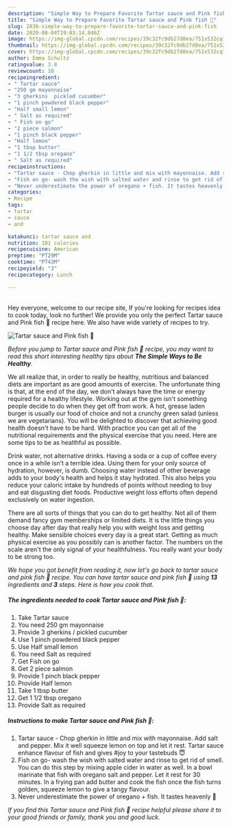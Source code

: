 ```yaml
---
description: "Simple Way to Prepare Favorite Tartar sauce and Pink fish 🍣"
title: "Simple Way to Prepare Favorite Tartar sauce and Pink fish 🍣"
slug: 2836-simple-way-to-prepare-favorite-tartar-sauce-and-pink-fish
date: 2020-08-04T19:03:14.846Z
image: https://img-global.cpcdn.com/recipes/39c32fc9db27d8ea/751x532cq70/tartar-sauce-and-pink-fish-🍣-recipe-main-photo.jpg
thumbnail: https://img-global.cpcdn.com/recipes/39c32fc9db27d8ea/751x532cq70/tartar-sauce-and-pink-fish-🍣-recipe-main-photo.jpg
cover: https://img-global.cpcdn.com/recipes/39c32fc9db27d8ea/751x532cq70/tartar-sauce-and-pink-fish-🍣-recipe-main-photo.jpg
author: Emma Schultz
ratingvalue: 3.8
reviewcount: 10
recipeingredient:
- " Tartar sauce"
- "250 gm mayonnaise"
- "3 gherkins  pickled cucumber"
- "1 pinch powdered black pepper"
- "Half small lemon"
- " Salt as required"
- " Fish on go"
- "2 piece salmon"
- "1 pinch black pepper"
- "Half lemon"
- "1 tbsp butter"
- "1 1/2 tbsp oregano"
- " Salt as required"
recipeinstructions:
- "Tartar sauce - Chop gherkin in little and mix with mayonnaise. Add salt and pepper. Mix it well squeeze lemon on top and let it rest. Tartar sauce enhance flavour of fish and gives #joy to your tastebuds 😇"
- "Fish on go- wash the wish with salted water and rinse to get rid of smell. You can do this step by mixing apple cider in water as well. In a bowl marinate that fish with oregano salt and pepper. Let it rest for 30 minutes. In a frying pan add butter and cook the fish once the fish turns golden, squeeze lemon to give a tangy flavour."
- "Never underestimate the power of oregano + fish. It tastes heavenly 🤤"
categories:
- Recipe
tags:
- tartar
- sauce
- and

katakunci: tartar sauce and 
nutrition: 101 calories
recipecuisine: American
preptime: "PT29M"
cooktime: "PT43M"
recipeyield: "3"
recipecategory: Lunch

---
```

<br>
Hey everyone, welcome to our recipe site, If you're looking for recipes idea to cook today, look no further! We provide you only the perfect Tartar sauce and Pink fish 🍣 recipe here. We also have wide variety of recipes to try.
<br>


![Tartar sauce and Pink fish 🍣](https://img-global.cpcdn.com/recipes/39c32fc9db27d8ea/751x532cq70/tartar-sauce-and-pink-fish-🍣-recipe-main-photo.jpg)

<i>Before you jump to Tartar sauce and Pink fish 🍣 recipe, you may want to read this short interesting healthy tips about <strong>The Simple Ways to Be Healthy</strong>.</i>

We all realize that, in order to really be healthy, nutritious and balanced diets are important as are good amounts of exercise. The unfortunate thing is that, at the end of the day, we don't always have the time or energy required for a healthy lifestyle. Working out at the gym isn't something people decide to do when they get off from work. A hot, grease laden burger is usually our food of choice and not a crunchy green salad (unless we are vegetarians). You will be delighted to discover that achieving good health doesn't have to be hard. With practice you can get all of the nutritional requirements and the physical exercise that you need. Here are some tips to be as healthful as possible.

Drink water, not alternative drinks. Having a soda or a cup of coffee every once in a while isn’t a terrible idea. Using them for your only source of hydration, however, is dumb. Choosing water instead of other beverage adds to your body's health and helps it stay hydrated. This also helps you reduce your caloric intake by hundreds of points without needing to buy and eat disgusting diet foods. Productive weight loss efforts often depend exclusively on water ingestion.

There are all sorts of things that you can do to get healthy. Not all of them demand fancy gym memberships or limited diets. It is the little things you choose day after day that really help you with weight loss and getting healthy. Make sensible choices every day is a great start. Getting as much physical exercise as you possibly can is another factor. The numbers on the scale aren't the only signal of your healthfulness. You really want your body to be strong too. 


<i>We hope you got benefit from reading it, now let's go back to tartar sauce and pink fish 🍣 recipe. You can have tartar sauce and pink fish 🍣 using <strong>13</strong> ingredients and <strong>3</strong> steps. Here is how you cook that.
</i>

##### The ingredients needed to cook Tartar sauce and Pink fish 🍣:

1. Take  Tartar sauce
1. You need 250 gm mayonnaise
1. Provide 3 gherkins / pickled cucumber
1. Use 1 pinch powdered black pepper
1. Use Half small lemon
1. You need  Salt as required
1. Get  Fish on go
1. Get 2 piece salmon
1. Provide 1 pinch black pepper
1. Provide Half lemon
1. Take 1 tbsp butter
1. Get 1 1/2 tbsp oregano
1. Provide  Salt as required


##### Instructions to make Tartar sauce and Pink fish 🍣:

1. Tartar sauce - Chop gherkin in little and mix with mayonnaise. Add salt and pepper. Mix it well squeeze lemon on top and let it rest. Tartar sauce enhance flavour of fish and gives #joy to your tastebuds 😇
1. Fish on go- wash the wish with salted water and rinse to get rid of smell. You can do this step by mixing apple cider in water as well. In a bowl marinate that fish with oregano salt and pepper. Let it rest for 30 minutes. In a frying pan add butter and cook the fish once the fish turns golden, squeeze lemon to give a tangy flavour.
1. Never underestimate the power of oregano + fish. It tastes heavenly 🤤


<i>If you find this Tartar sauce and Pink fish 🍣 recipe helpful please share it to your good friends or family, thank you and good luck.</i>

